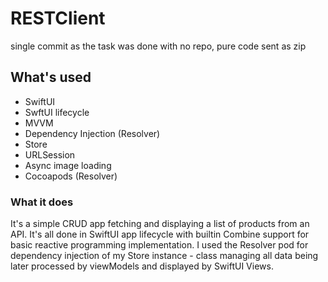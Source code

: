 # RESTClient

single commit as the task was done with no repo, pure code sent as zip

## What's used

- SwiftUI
- SwftUI lifecycle
- MVVM
- Dependency Injection (Resolver)
- Store
- URLSession
- Async image loading
- Cocoapods (Resolver)

### What it does

It's a simple CRUD app fetching and displaying a list of products from an API. It's all done in SwiftUI app lifecycle with builtin Combine support for basic reactive programming implementation. I used the Resolver pod for dependency injection of my Store instance - class managing all data being later processed by viewModels and displayed by SwiftUI Views.
